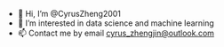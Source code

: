 - 👋 Hi, I’m @CyrusZheng2001
- 👀 I’m interested in data science and machine learning
- 📫 Contact me by email cyrus_zhengjin@outlook.com

<!---
BigBeard2001/BigBeard2001 is a ✨ special ✨ repository because its `README.md` (this file) appears on your GitHub profile.
You can click the Preview link to take a look at your changes.
--->
